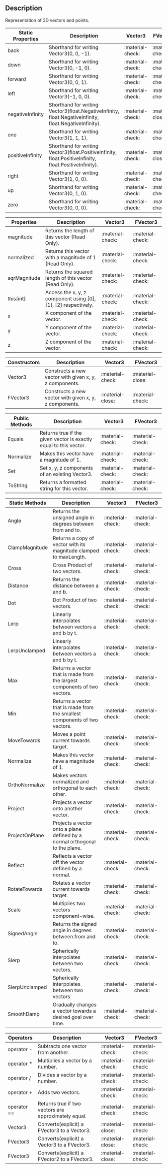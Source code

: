 ## Description
Representation of 3D vectors and points.

| **Static Properties**  | **Description**  |  **Vector3**     |  **FVector3**   | 
| ----------- |----------- | ----------- |------------------------------------ |
| back	| Shorthand for writing Vector3(0, 0, -1).| :material-check: |:material-check: |
| down	| Shorthand for writing Vector3(0, -1, 0).| :material-check: |:material-check: |
| forward	| Shorthand for writing Vector3(0, 0, 1).| :material-check: |:material-check: |
| left	| Shorthand for writing Vector3(-1, 0, 0).| :material-check: |:material-check: |
| negativeInfinity	| Shorthand for writing Vector3(float.NegativeInfinity, float.NegativeInfinity, float.NegativeInfinity).| :material-check: |:material-close: |
| one	| Shorthand for writing Vector3(1, 1, 1).| :material-check: |:material-check: |
| positiveInfinity	| Shorthand for writing Vector3(float.PositiveInfinity, float.PositiveInfinity, float.PositiveInfinity).| :material-check: |:material-close: |
| right	| Shorthand for writing Vector3(1, 0, 0).| :material-check: |:material-check: |
| up	| Shorthand for writing Vector3(0, 1, 0).| :material-check: |:material-check: |
| zero	| Shorthand for writing Vector3(0, 0, 0).| :material-check: |:material-check: |

| **Properties**  | **Description**  |  **Vector3**     |  **FVector3**   | 
| ----------- |----------- | ----------- |------------------------------------ |
| magnitude	| Returns the length of this vector (Read Only).| :material-check: |:material-check: |
| normalized	| Returns this vector with a magnitude of 1 (Read Only).| :material-check: |:material-check: |
| sqrMagnitude	| Returns the squared length of this vector (Read Only).| :material-check: |:material-check: |
| this[int]	| Access the x, y, z component using [0], [1], [2] respectively.| :material-check: |:material-check: |
| x	| X component of the vector.| :material-check: |:material-check: |
| y	| Y component of the vector.| :material-check: |:material-check: |
| z | Z component of the vector.| :material-check: |:material-check: |

| **Constructors**  | **Description**  |  **Vector3**     |  **FVector3**   | 
| ----------- |----------- | ----------- |------------------------------------ |
| Vector3	| Constructs a new vector with given x, y, z components.| :material-check: |:material-close: |
| FVector3	| Constructs a new vector with given x, y, z components.| :material-close: |:material-check: |

| **Public Methods**  | **Description**  |  **Vector3**     |  **FVector3**   | 
| ----------- |----------- | ----------- |------------------------------------ |
| Equals	| Returns true if the given vector is exactly equal to this vector.| :material-check: |:material-check: |
| Normalize	| Makes this vector have a magnitude of 1.| :material-check: |:material-check: |
| Set	| Set x, y, z components of an existing Vector3.| :material-check: |:material-check: |
| ToString	| Returns a formatted string for this vector.| :material-check: |:material-check: |

| **Static Methods**  | **Description**  |  **Vector3**     |  **FVector3**   | 
| ----------- |----------- | ----------- |------------------------------------ |
| Angle	| Returns the unsigned angle in degrees between from and to.| :material-check: |:material-check: |
| ClampMagnitude	| Returns a copy of vector with its magnitude clamped to maxLength.| :material-check: |:material-check: |
| Cross	| Cross Product of two vectors. | :material-check: |:material-check: |
| Distance	| Returns the distance between a and b.| :material-check: |:material-check: |
| Dot	| Dot Product of two vectors.| :material-check: |:material-check: |
| Lerp	| Linearly interpolates between vectors a and b by t.| :material-check: |:material-check: |
| LerpUnclamped	| Linearly interpolates between vectors a and b by t.| :material-check: |:material-check: |
| Max	| Returns a vector that is made from the largest components of two vectors.| :material-check: |:material-check: |
| Min	| Returns a vector that is made from the smallest components of two vectors.| :material-check: |:material-check: |
| MoveTowards	| Moves a point current towards target.| :material-check: |:material-check: |
| Normalize	| Makes this vector have a magnitude of 1.| :material-check: |:material-check: |
| OrthoNormalize	| Makes vectors normalized and orthogonal to each other.| :material-check: |:material-check: |
| Project	| Projects a vector onto another vector.| :material-check: |:material-check: |
| ProjectOnPlane	| Projects a vector onto a plane defined by a normal orthogonal to the plane.| :material-check: |:material-check: |
| Reflect	| Reflects a vector off the vector defined by a normal.| :material-check: |:material-check: |
| RotateTowards	| Rotates a vector current towards target.| :material-check: |:material-check: |
| Scale	| Multiplies two vectors component-wise.| :material-check: |:material-check: |
| SignedAngle	| Returns the signed angle in degrees between from and to.| :material-check: |:material-check: |
| Slerp	| Spherically interpolates between two vectors.| :material-check: |:material-check: |
| SlerpUnclamped	| Spherically interpolates between two vectors.| :material-check: |:material-check: |
| SmoothDamp	| Gradually changes a vector towards a desired goal over time.| :material-check: |:material-check: |

| **Operators**  | **Description**  |  **Vector3**     |  **FVector3**   | 
| ----------- |----------- | ----------- |------------------------------------ |
| operator -	| Subtracts one vector from another.| :material-check: |:material-check: |
| operator *	| Multiplies a vector by a number.| :material-check: |:material-check: |
| operator /	| Divides a vector by a number.| :material-check: |:material-check: |
| operator +	| Adds two vectors.| :material-check: |:material-check: |
| operator ==	| Returns true if two vectors are approximately equal.| :material-check: |:material-check: |
| Vector3	| Converts(explicit) a FVector3 to a Vector3.| :material-close: |:material-check: |
| FVector3	| Converts(explicit) a Vector3 to a FVector3.| :material-close: |:material-check: |
| FVector3	| Converts(explicit) a FVector2 to a FVector3.| :material-close: |:material-check: |